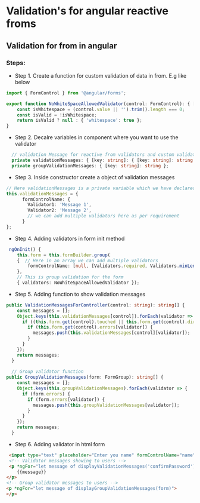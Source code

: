 # Validation's for angular reactive froms

## Validation for from in angular

### Steps:
- Step 1. Create a function for custom validation of data in from. E.g like below
```ts
import { FormControl } from '@angular/forms';

export function NoWhiteSpaceAllowedValidator(control: FormControl): { [key: string]: boolean } | null {
    const isWhitespace = (control.value || '').trim().length === 0;
    const isValid = !isWhitespace;
    return isValid ? null : { 'whitespace': true };
} 
```
- Step 2. Decalre variables in component where you want to use the validator
```ts
  // validation Message for reactive from validators and custom validators
  private validationMessages: { [key: string]: { [key: string]: string } };
  private groupValidationMessages: { [key: string]: string };
```
- Step 3.  Inside constructor create a object of validation messages
```ts
// Here validationMessages is a private variable which we have declared 
this.validationMessages = {
      formControlName: {
        Validator1: 'Message 1',
        Validator2: 'Message 2',
        // we can add multiple validators here as per requirement
      }
};
```
- Step 4. Adding validators in form init method
```ts
 ngOnInit() {
    this.form = this.formBuilder.group(
    {  // Here in an array we can add multiple validators 
        formControlName: [null, [Validators.required, Validators.minLength(80)]]
    },
    // This is group validation for the form 
    { validators: NoWhiteSpaceAllowedValidator });
````
- Step 5. Adding function to show validation messages
```ts 
public ValidationMessagesForController(control: string): string[] {
    const messages = [];
    Object.keys(this.validationMessages[control]).forEach(validator => {
      if ((this.form.get(control).touched || this.form.get(control).dirty) && this.form.get(control).errors) {
        if (this.form.get(control).errors[validator]) {
          messages.push(this.validationMessages[control][validator]);
        }
      }
    });
    return messages;
  }
  
  // Group validator function 
public GroupValidationMessages(form: FormGroup): string[] {
    const messages = [];
    Object.keys(this.groupValidationMessages).forEach(validator => {
      if (form.errors) {
        if (form.errors[validator]) {
          messages.push(this.groupValidationMessages[validator]);
        }
      }
    });
    return messages;
  }
```
- Step 6. Adding validator in html form
```html
 <input type="text" placeholder="Enter you name" formControlName="name">
 <!-- Validator messages showing to users -->
 <p *ngFor="let message of displayValidationMessages('confirmPassword')">
    {{message}}
</p>
<!-- Group validator messages to users -->
<p *ngFor="let message of displayGroupValidationMessages(form)">                   {{message}}
</p>  
````

